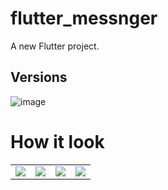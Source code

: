 # flutter_messnger

A new Flutter project.

## Versions

![image]([image](https://github.com/n0ndescr1pt/flutterMessanger/assets/112966572/bbb579cc-028c-432f-b301-d1898fb3fdb3))

# How it look
<table >
  <tr>
    <td><img src="[photo_2024-01-24_18-17-06](https://github.com/n0ndescr1pt/flutterMessanger/assets/112966572/78c4e2c7-d391-4e36-b9e5-76397f6444b1)" /></td>
    <td><img src="[photo_2024-01-24_18-17-06 (2)](https://github.com/n0ndescr1pt/flutterMessanger/assets/112966572/39c959bb-e213-40fc-aed8-1050c4a31f98)"/></td>
    <td><img src="[photo_2024-01-24_18-17-06 (4)](https://github.com/n0ndescr1pt/flutterMessanger/assets/112966572/9f6b6f23-f185-41bb-b957-5415032e21d1)"/></td>
     <td><img src="[photo_2024-01-24_18-17-06 (3)](https://github.com/n0ndescr1pt/flutterMessanger/assets/112966572/6a37236a-47b5-4578-8b31-706fda387dff)"/></td>
  </tr>
</table>


